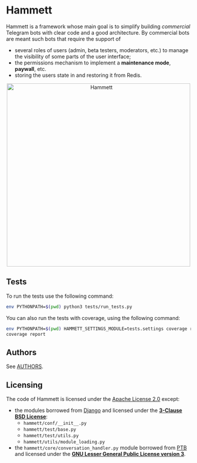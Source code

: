 # Hammett

Hammett is a framework whose main goal is to simplify building *commercial* Telegram bots with clear code and a good architecture. By commercial bots are meant such bots that require the support of
* several roles of users (admin, beta testers, moderators, etc.) to manage the visibility of some parts of the user interface;
* the permissions mechanism to implement a **maintenance mode**, **paywall**, etc.
* storing the users state in and restoring it from Redis.

<p align="center">
    <img src="/logo/1633x1380.png" alt="Hammett" style="max-width: 100%; width: 500px">
</p>

## Tests

To run the tests use the following command:

```bash
env PYTHONPATH=$(pwd) python3 tests/run_tests.py
```

You can also run the tests with coverage, using the following command:

```bash
env PYTHONPATH=$(pwd) HAMMETT_SETTINGS_MODULE=tests.settings coverage run -m unittest discover
coverage report
```

## Authors

See [AUTHORS](AUTHORS.md).

## Licensing

The code of Hammett is licensed under the [Apache License 2.0](https://apache.org/licenses/LICENSE-2.0) except:

* the modules borrowed from [Django](https://djangoproject.com) and licensed under the **[3-Clause BSD License](https://opensource.org/license/bsd-3-clause/)**:
  * `hammett/conf/__init__.py`
  * `hammett/test/base.py`
  * `hammett/test/utils.py`
  * `hammett/utils/module_loading.py`
* the `hammett/core/conversation_handler.py` module borrowed from [PTB](https://python-telegram-bot.org) and licensed under the **[GNU Lesser General Public License version 3](https://opensource.org/license/lgpl-3-0/)**.
